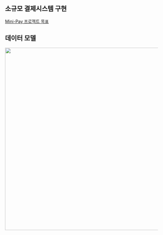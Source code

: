 ## 소규모 결제시스템 구현
[Mini-Pay 프로젝트 목표](https://github.com/Hwangwoosam/BackEnd-Mini-pay/wiki/%ED%94%84%EB%A1%9C%EC%A0%9D%ED%8A%B8-%EB%AA%A9)

## 데이터 모델
<img src="https://github.com/user-attachments/assets/95f9d045-40d1-43d1-8609-f3f377a7f06e" width="600" height="600">
<!-- ![image](https://github.com/user-attachments/assets/95f9d045-40d1-43d1-8609-f3f377a7f06e) -->

